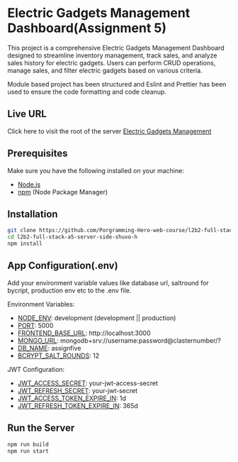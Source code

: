 # Electric Gadgets Management Dashboard(Assignment 5)

This project is a comprehensive Electric Gadgets Management Dashboard designed to streamline inventory management, track sales, and analyze sales history for electric gadgets. Users can perform CRUD operations, manage sales, and filter electric gadgets based on various criteria.

Module based project has been structured and Eslint and Prettier has been used to ensure the code formatting and code cleanup. 

<!-- 
## Full Documentation URL 
Click here to read [Full API Documentation](https://documenter.getpostman.com/view/20475660/2s9YkuXx9P) 
-->

## Live URL 
Click here to visit the root of the server [Electric Gadgets Management](https://assignment-4-pink.vercel.app)

## Prerequisites

Make sure you have the following installed on your machine:

- [Node.js](https://nodejs.org/)
- [npm](https://www.npmjs.com/) (Node Package Manager)

## Installation

```bash
git clone https://github.com/Porgramming-Hero-web-course/l2b2-full-stack-a5-server-side-shuvo-h.git
cd l2b2-full-stack-a5-server-side-shuvo-h
npm install
```
## App Configuration(.env)
Add your environment variable values like database url, saltround for bycript, production env etc to the .env file.


Environment Variables:
- [NODE_ENV](): development (development || production)
- [PORT](): 5000
- [FRONTEND_BASE_URL](): http://localhost:3000
- [MONGO_URL](): mongodb+srv://username:password@clasternumber/?
- [DB_NAME](): assignfive
- [BCRYPT_SALT_ROUNDS](): 12

JWT Configuration:
- [JWT_ACCESS_SECRET](): your-jwt-access-secret
- [JWT_REFRESH_SECRET](): your-jwt-secret
- [JWT_ACCESS_TOKEN_EXPIRE_IN](): 1d
- [JWT_REFRESH_TOKEN_EXPIRE_IN](): 365d


## Run the Server

```bash
npm run build
npm run start
```

